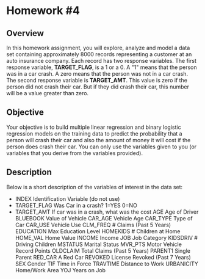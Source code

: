 # Homework #4

## Overview

In this homework assignment, you will explore, analyze and model a data set containing approximately $8000$ records representing a customer at an auto insurance company. Each record has two response variables. The first response variable, **TARGET_FLAG**, is a $1$ or a $0$. A "$1$" means that the person was in a car crash. A zero means that the person was not in a car crash. The second response variable is **TARGET_AMT**. This value is zero if the person did not crash their car. But if they did crash their car, this number will be a value greater than zero.

## Objective

Your objective is to build multiple linear regression and binary logistic regression models on the training data to predict the probability that a person will crash their car and also the amount of money it will cost if the person does crash their car. You can only use the variables given to you (or variables that you derive from the variables provided).

## Description

Below is a short description of the variables of interest in the data set:

- INDEX	Identification Variable (do not use)
- TARGET_FLAG	Was Car in a crash? 1=YES 0=NO
- TARGET_AMT	If car was in a crash, what was the cost
AGE	Age of Driver
BLUEBOOK	Value of Vehicle
CAR_AGE	Vehicle Age
CAR_TYPE	Type of Car
CAR_USE	Vehicle Use
CLM_FREQ	# Claims (Past 5 Years)
EDUCATION	Max Education Level
HOMEKIDS	# Children at Home
HOME_VAL	Home Value
INCOME	Income
JOB	Job Category
KIDSDRIV	# Driving Children
MSTATUS	Marital Status
MVR_PTS	Motor Vehicle Record Points
OLDCLAIM	Total Claims (Past 5 Years)
PARENT1	Single Parent
RED_CAR	A Red Car
REVOKED	License Revoked (Past 7 Years)
SEX	Gender
TIF	Time in Force
TRAVTIME	Distance to Work
URBANICITY	Home/Work Area
YOJ	Years on Job

